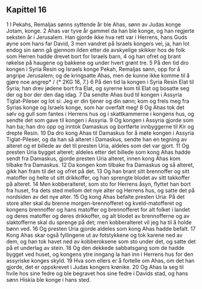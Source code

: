 ## Kapittel 16

1 I Pekahs, Remaljas sønns syttende år ble Ahas, sønn av Judas konge Jotam, konge.
2 Ahas var tyve år gammel da han ble konge, og han regjerte seksten år i Jerusalem. Han gjorde ikke hva rett var i Herrens, hans Guds øyne som hans far David,
3 men vandret på Israels kongers vei, ja, han lot endog sin sønn gå gjennom ilden etter de avskyelige skikker hos de folk som Herren hadde drevet bort for Israels barn,
4 og han ofret og brant røkelse på haugene og bakkene og under hvert grønt tre.
5 På den tid dro kongen i Syria Resin og Israels konge Pekah, Remaljas sønn, opp for å angripe Jerusalem; og de kringsatte Ahas, men de kunne ikke komme til å gjøre noe angrep* / {* 2KG 16, 7.}
6 På den tid la kongen i Syria Resin Elat til Syria; han drev jødene bort fra Elat, og syrerne kom til Elat og bosatte seg der og bor der den dag idag.
7 Da sendte Ahas bud til kongen i Assyria Tiglat-Pileser og lot si: Jeg er din tjener og din sønn; kom og frels meg fra Syrias konge og Israels konge, som har overfalt meg!
8 Og Ahas tok det sølv og gull som fantes i Herrens hus og i skattkammerne i kongens hus, og sendte det som gave til kongen i Assyria.
9 Og kongen i Assyria gjorde som han ba; han dro opp og inntok Damaskus og bortførte innbyggerne til Kir og drepte Resin.
10 Da dro kong Ahas til Damaskus for å møte kongen i Assyria Tiglat-Pileser, og da han så alteret i Damaskus, sendte han en tegning av alteret og et billede av det til presten Uria, aldeles som det var gjort.
11 Og presten Uria bygget alteret; aldeles etter det billede som kong Ahas hadde sendt fra Damaskus, gjorde presten Uria alteret, innen kong Ahas kom tilbake fra Damaskus.
12 Da kongen kom tilbake fra Damaskus og så alteret, gikk han fram til det og ofret på det.
13 Og han brant sitt brennoffer og sitt matoffer og helte ut sitt drikkoffer, og han sprengte blodet av sitt takkoffer på alteret.
14 Men kobberalteret, som sto for Herrens åsyn, flyttet han bort fra huset, fra dets sted mellom det nye alter og Herrens hus, og satte det på nordsiden av det nye alter.
15 Og kong Ahas befalte presten Uria: På det store alter skal du brenne morgen-brennofferet og kveld-matofferet og kongens brennoffer og hans matoffer og brennofferet for alt folket i landet og deres matoffer og deres drikkoffer, og alt blodet av brennofferne og av slaktofferne skal du sprenge på det; men kobberalteret vil jeg ha til å holde bønn ved.
16 Og presten Uria gjorde aldeles som kong Ahas hadde befalt.
17 Kong Ahas skar også fyllingene ut av fotstykkene og tok karene ned av dem, og han tok havet ned av kobberoksene som sto under det, og satte det på et underlag av stein.
18 Og den dekkede sabbatsgang som de hadde bygget ved huset, og kongens ytre inngang la han inn i Herrens hus for den assyriske konges skyld.
19 Hva som ellers er å fortelle om Ahas, om det han gjorde, det er oppskrevet i Judas kongers krønike.
20 Og Ahas la seg til hvile hos sine fedre og ble begravet hos sine fedre i Davids stad, og hans sønn Hiskia ble konge i hans sted.
